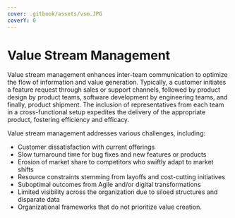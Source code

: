 ```yaml
---
cover: .gitbook/assets/vsm.JPG
coverY: 0
---
```


# Value Stream Management

Value stream management enhances inter-team communication to optimize the flow of information and value generation. Typically, a customer initiates a feature request through sales or support channels, followed by product design by product teams, software development by engineering teams, and finally, product shipment. The inclusion of representatives from each team in a cross-functional setup expedites the delivery of the appropriate product, fostering efficiency and efficacy.

Value stream management addresses various challenges, including:

* Customer dissatisfaction with current offerings
* Slow turnaround time for bug fixes and new features or products
* Erosion of market share to competitors who swiftly adapt to market shifts
* Resource constraints stemming from layoffs and cost-cutting initiatives
* Suboptimal outcomes from Agile and/or digital transformations
* Limited visibility across the organization due to siloed structures and disparate data
* Organizational frameworks that do not prioritize value creation.
